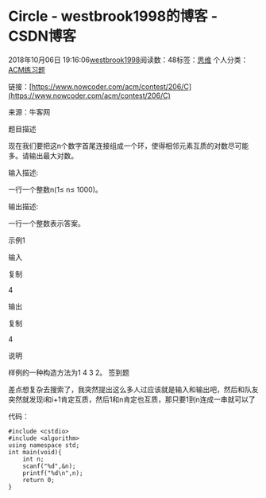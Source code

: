 # Circle - westbrook1998的博客 - CSDN博客





2018年10月06日 19:16:06[westbrook1998](https://me.csdn.net/westbrook1998)阅读数：48标签：[思维](https://so.csdn.net/so/search/s.do?q=思维&t=blog)
个人分类：[ACM练习题](https://blog.csdn.net/westbrook1998/article/category/7652684)









> 
链接：[https://www.nowcoder.com/acm/contest/206/C](https://www.nowcoder.com/acm/contest/206/C)

来源：牛客网

题目描述

现在我们要把这n个数字首尾连接组成一个环，使得相邻元素互质的对数尽可能多。请输出最大对数。

输入描述:

一行一个整数n(1≤ n≤ 1000)。

输出描述:

一行一个整数表示答案。

示例1

输入

复制

4

输出

复制

4

说明

样例的一种构造方法为1 4 3 2。
签到题

差点想复杂去搜索了，我突然提出这么多人过应该就是输入和输出吧，然后和队友突然就发现i和i+1肯定互质，然后1和n肯定也互质，那只要1到n连成一串就可以了

代码：

```
#include <cstdio>
#include <algorithm>
using namespace std;
int main(void){
    int n;
    scanf("%d",&n);
    printf("%d\n",n);
    return 0;
}
```





